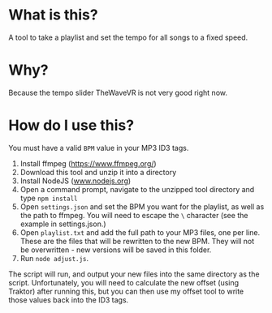 # What is this?

A tool to take a playlist and set the tempo for all songs to a fixed speed.

# Why?

Because the tempo slider TheWaveVR is not very good right now.

# How do I use this?

You must have a valid `BPM` value in your MP3 ID3 tags.

1. Install ffmpeg (https://www.ffmpeg.org/)
2. Download this tool and unzip it into a directory
3. Install NodeJS (www.nodejs.org)
4. Open a command prompt, navigate to the unzipped tool directory and type `npm install`
5. Open `settings.json` and set the BPM you want for the playlist, as well as the path to ffmpeg. You will need to escape the `\` character (see the example in settings.json.)
6. Open `playlist.txt` and add the full path to your MP3 files, one per line. These are the files that will be rewritten to the new BPM. They will not be overwritten - new versions will be saved in this folder.
7. Run `node adjust.js`.

The script will run, and output your new files into the same directory as the script. Unfortunately, you will need to calculate the new offset (using Traktor) after running this, but you can then use my offset tool to write those values back into the ID3 tags.